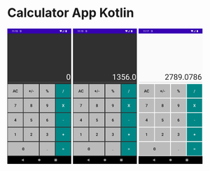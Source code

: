 # Calculator App Kotlin
<img src="Screenshots/Screenshot_1630565447.png" width=29%> <img src="Screenshots/Screenshot_1630565467.png" width=29%> <img src="Screenshots/Screenshot_1630565541.png" width=29%>
